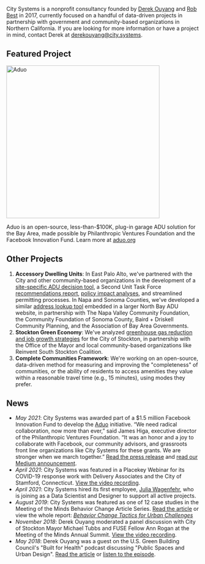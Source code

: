 City Systems is a nonprofit consultancy founded by [Derek Ouyang](https://www.linkedin.com/in/derekouyang/) and [Rob Best](https://www.linkedin.com/in/robbest13/) in 2017, currently focused on a handful of data-driven projects in partnership with government and community-based organizations in Northern California. If you are looking for more information or have a project in mind, contact Derek at derekouyang@city.systems.

## Featured Project

<img src="https://raw.githubusercontent.com/citysystems/citysystems.github.io/master/images/aduo_logo_text.png" alt="Aduo" width="400"/>

Aduo is an open-source, less-than-$100K, plug-in garage ADU solution for the Bay Area, made possible by Philanthropic Ventures Foundation and the Facebook Innovation Fund. Learn more at [aduo.org](https://www.aduo.org)

## Other Projects

1. **Accessory Dwelling Units**: In East Palo Alto, we've partnered with the City and other community-based organizations in the development of a [site-specific ADU decision tool](https://www.epa-adu.org/adu-tool), a Second Unit Task Force [recommendations report](https://docs.google.com/document/d/1OpQPVjHTQpIAJmzFVhZnOsLI02dSCMPYVR3-S1Xgpag/edit#heading=h.l7xthtqawfil), [policy impact analyses](epa-adu/planning-analysis), and streamlined permitting processes. In Napa and Sonoma Counties, we've developed a similar [address lookup tool](https://napasonomaadu.org/can-i-build) embedded in a larger North Bay ADU website, in partnership with The Napa Valley Community Foundation, the Community Foundation of Sonoma County, Baird + Driskell Community Planning, and the Association of Bay Area Governments.
2. **Stockton Green Economy**: We've analyzed [greenhouse gas reduction and job growth strategies](stockton-greeneconomy/introduction) for the City of Stockton, in partnership with the Office of the Mayor and local community-based organizations like Reinvent South Stockton Coalition.
3. **Complete Communities Framework**: We're working on an open-source, data-driven method for measuring and improving the "completeness" of communities, or the ability of residents to access amenities they value within a reasonable travel time (e.g., 15 minutes), using modes they prefer.

## News

- *May 2021*: City Systems was awarded part of a $1.5 million Facebook Innovation Fund to develop the [Aduo](https://www.aduo.org) initiative. “We need radical collaboration, now more than ever,” said James Higa, executive director of the Philanthropic Ventures Foundation. “It was an honor and a joy to collaborate with Facebook, our community advisors, and grassroots front line organizations like City Systems for these grants. We are stronger when we march together.” [Read the press release]() and [read our Medium announcement](https://medium.com/aduo-blog).
- *April 2021*: City Systems was featured in a Placekey Webinar for its COVID-19 response work with Delivery Associates and the City of Stamford, Connecticut. [View the video recording](https://www.placekey.io/seminars/how-safegraph-data-is-empowering-cities-in-covid-19-response-and-beyond).
- *April 2021*: City Systems hired its first employee, [Julia Wagenfehr](https://www.linkedin.com/in/julia-w-a6684285), who is joining as a Data Scientist and Designer to support all active projects.
- *August 2019*: City Systems was featured as one of 12 case studies in the Meeting of the Minds Behavior Change Article Series. [Read the article](https://meetingoftheminds.org/behavior-change-case-study-city-systems-affordable-housing-31162) or view the whole report: *[Behavior Change Tactics for Urban Challenges](https://meetingoftheminds.org/behavior-change-report)*
- *November 2018*: Derek Ouyang moderated a panel discussion with City of Stockton Mayor Michael Tubbs and FUSE Fellow Ann Rogan at the Meeting of the Minds Annual Summit. [View the video recording](https://youtu.be/SdZccmzOBEg).
- *May 2018*: Derek Ouyang was a guest on the U.S. Green Building Council's "Built for Health" podcast discussing "Public Spaces and Urban Design". [Read the article](https://www.usgbc.org/articles/built-health-talks-about-public-spaces-and-urban-design) or [listen to the episode](https://soundcloud.com/usgbc/built-for-health-public-spaces-and-urban-design).
